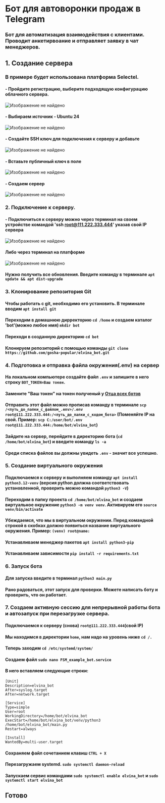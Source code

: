 # Бот для автоворонки продаж в Telegram

### Бот для автоматизация взаимодействия с клиентами. Проводит анкетирвоание и отправляет заявку в чат менеджеров.

## 1. Создание сервера
### В примере будет использована платформа Selectel.
#### - Пройдите регистрацию, выберите подходящую конфигурацию облачного сервера.

![Изображение не найдено](readme_image\1.png)

#### - Выбираем источник - Ubuntu 24
![Изображение не найдено](readme_image\2.png)
#### - Создайте SSH ключ для подключения к серверу и добавьте
![Изображение не найдено](readme_image\3.png)
#### - Вставьте публичный ключ в поле
![Изображение не найдено](readme_image\4.png)
#### - Создаем сервер
![Изображение не найдено](readme_image\5.png)
### 2. Подключение к серверу.
#### - Подключиться к серверу можно через терминал на своем устройстве командой 'ssh root@111.222.333.444' указав свой IP сервера
![Изображение не найдено](readme_image\6.png)
#### Либо через терминал на платформе 
![Изображение не найдено](readme_image\7.png)
#### Нужно получить все обновления. Введите команду в терминале `apt update && apt dist-upgrade`
### 3. Клонирование репозитория Git 
#### Чтобы работать с git, необходимо его установить. В терминале вводим `apt install git`
#### Переходим в домашнюю дирректорию `cd /home` и создаем каталог 'bot'(можно любое имя) `mkdir bot`
#### Переходи в созданную директорию `cd bot`
#### Клонируем репозиторий с помощью команды `git clone https://github.com/gosha-popular/elvina_bot.git`
### 4. Подготовка и отправка файла окружения(.env) на сервер
#### На локальном компьютере создайте файл `.env` и запишите в него строку `BOT_TOKEN=Ваш токен`.
#### Замените "Ваш токен" на токен полученый у [Отца всех ботов](https://t.me/BotFather)
#### Отправить этот файл можно прописав команду в терминале `scp /<путь_до_папки_с_файлом_.env>/.env root@111.222.333.444:/<путь_до_папки_с_кодом_бота>` (Поменяйте IP на свой. Пример: `scp C:/user/bot/.env root@111.222.333.444:/home/bot/elvina_bot`)
#### Зайдите на сервер, перейдите в директорию бота (`cd /home/bot/elvina_bot`) и введите команду `ls -a`
#### Среди списка файлов вы должны увидеть `.env` - значит все успешно.
### 5. Создание виртуального окружения
#### Подключаемся к серверу и выполняем команду `apt install python3.12-venv` (версия python должна соответствовать установленной, проверить можно командой `python3 -V`)
#### Переходим в папку проекта `cd /home/bot/elvina_bot` и создаем виртуальное окружение `python3 -m venv venv`. Активируем его `source venv/bin/activate`
#### Убеждаемся, что мы в виртуальном окружении. Перед командной строкой в скобках должно появиться название виртуального окружения. Пример: `(venv) root@name:`
#### Устанавливаем менеджер пакетов `apt install python3-pip`
#### Устанавливаем зависимости `pip install -r requirements.txt`
### 6. Запуск бота
#### Для запуска введите в терминал `python3 main.py`
#### Рано радоваться, этот запуск для проверки. Можете написать боту и проверить, что он работает.
### 7. Создаем активную сессию для непрерывной работы бота и автозапуск при перезагрузке сервера.
#### Подключаемся к серверу (снова) `root@111.222.333.444`(свой IP)
#### Мы находимся в директории `home`, нам надо на уровень ниже `cd /.`
#### Теперь заходим `cd /etc/systemd/system/`
#### Создаем файл `sudo nano FSM_example_bot.service`
#### В него вставляем следующие строки:
`[Unit]`  
`Description=elvina_bot`  
`After=syslog.target`  
`After=network.target`  

`[Service]`  
`Type=simple`  
`User=root`  
`WorkingDirectory=/home/bot/elvina_bot`  
`ExecStart=/home/bot/elvina_bot/venv/python3 /home/bot/elvina_bot/main.py`  
`Restart=always`  

`[Install]`  
`WantedBy=multi-user.target`  

#### Сохраняем файл сочетанием клавиш `CTRL + X`
#### Перезагружаем systemd. `sudo systemctl daemon-reload`
#### Запускаем сервис командами `sudo systemctl enable elvina_bot` и `sudo systemctl start elvina_bot`
## Готово
